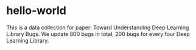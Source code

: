 # hello-world
This is a data collection for paper: Toward Understanding Deep Learning Library Bugs.
We update 800 bugs in total, 200 bugs for every four Deep Learning Library. 

